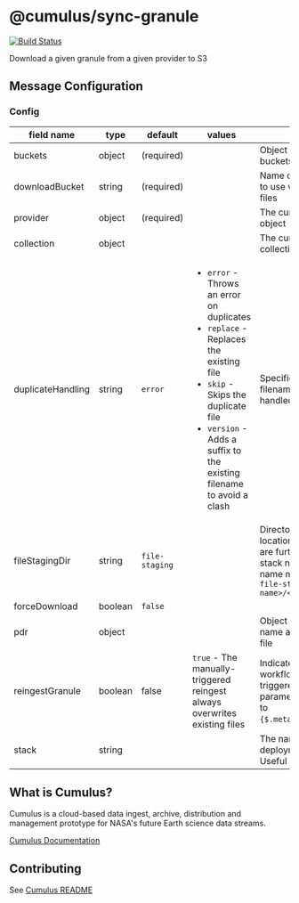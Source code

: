 # @cumulus/sync-granule

[![Build Status](https://travis-ci.org/nasa/cumulus.svg?branch=master)](https://travis-ci.org/nasa/cumulus)

Download a given granule from a given provider to S3

## Message Configuration
### Config

| field name | type | default | values | description
| --------   | ------- | ------- | ---------- | ----------
| buckets | object | (required) | | Object specifying AWS S3 buckets used by this task
| downloadBucket | string | (required) | | Name of AWS S3 bucket to use when downloading files
| provider | object | (required) | | The cumulus-api provider object
| collection | object | | | The cumulus-api collection object
| duplicateHandling | string | `error` | <ul><li>`error` - Throws an error on duplicates</li><li>`replace` - Replaces the existing file</li><li>`skip` - Skips the duplicate file</li><li>`version` - Adds a suffix to the existing filename to avoid a clash</li></ul> | Specifies how duplicate filenames should be handled
| fileStagingDir | string | `file-staging` | | Directory used for staging location of files. Granules are further organized by stack name and collection name making the full path `file-staging/<stack name>/<collection name>`
| forceDownload | boolean | `false` | |
| pdr | object | | | Object containing the name and path for a PDR file
| reingestGranule | boolean | false | `true` - The manually-triggered reingest always overwrites existing files | Indicates that the workflow is a manually triggered re-ingest. The parameter should be set to `{$.meta.reingestGranule}`.
| stack | string | | | The name of the deployment stack to use. Useful as a prefix.

## What is Cumulus?

Cumulus is a cloud-based data ingest, archive, distribution and management prototype for NASA's future Earth science data streams.

[Cumulus Documentation](https://nasa.github.io/cumulus)

## Contributing

See [Cumulus README](https://github.com/nasa/cumulus/blob/master/README.md#installing-and-deploying)
